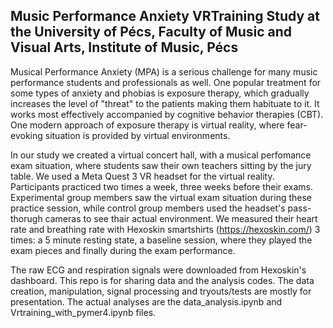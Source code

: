 ## Music Performance Anxiety VRTraining Study at the University of Pécs, Faculty of Music and Visual Arts, Institute of Music, Pécs

Musical Performance Anxiety (MPA) is a serious challenge for many music performance students and professionals as well. 
One popular treatment for some types of anxiety and phobias is exposure therapy, which gradually increases the level of "threat" to the patients 
making them habituate to it. It works most effectively accompanied by cognitive behavior therapies (CBT). One modern approach of exposure therapy is virtual reality, 
where fear-evoking situation is provided by virtual environments.

In our study we created a virtual concert hall, with a musical perfomance exam situation, where students saw their own teachers sitting by the jury table.
We used a Meta Quest 3 VR headset for the virtual reality. Participants practiced two times a week, three weeks before their exams. Experimental group members saw 
the virtual exam situation during these practice session, while control group members used the headset's pass-thorugh cameras to see thair actual environment. 
We measured their heart rate and breathing rate with Hexoskin smartshirts (https://hexoskin.com/) 3 times: a 5 minute resting state, a baseline session, 
where they played the exam pieces and finally during the exam performance. 

The raw ECG and respiration signals were downloaded from Hexoskin's dashboard. This repo is for sharing data and the analysis codes. The data creation, manipulation, signal processing 
and tryouts/tests are mostly for presentation. The actual analyses are the data_analysis.ipynb and Vrtraining_with_pymer4.ipynb files.
